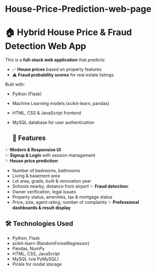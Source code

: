 # House-Price-Prediction-web-page
# 🏠 Hybrid House Price & Fraud Detection Web App

This is a **full-stack web application** that predicts:
- ✅ **House prices** based on property features  
- ⚠️ **Fraud probability scores** for real estate listings

Built with:
- Python (Flask)
- Machine Learning models (scikit-learn, pandas)
- HTML, CSS & JavaScript frontend
- MySQL database for user authentication

  ## 🚀 Features

✨ **Modern & Responsive UI**  
✨ **Signup & Login** with session management  
✨ **House price prediction**:
- Number of bedrooms, bathrooms
- Living & basement area
- Lot area, grade, built & renovation year
- Schools nearby, distance from airport
✨ **Fraud detection**:
- Owner verification, legal issues
- Property status, amenities, tax & mortgage status
- Price, size, agent rating, number of complaints
✨ **Professional dashboards & result display**

## 🛠️ Technologies Used

- Python, Flask
- scikit-learn (RandomForestRegressor)
- Pandas, NumPy
- HTML, CSS, JavaScript
- MySQL (via PyMySQL)
- Pickle for model storage
